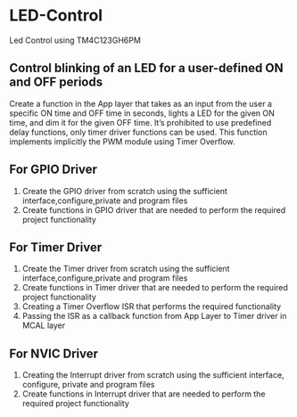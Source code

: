 # LED-Control
Led Control using TM4C123GH6PM


## Control blinking of an LED for a user-defined ON and OFF periods
Create a function in the App layer that takes as an input from the user a specific ON time and OFF time in seconds, 
lights a LED for the given ON time, and dim it for the given OFF time. 
It’s prohibited to use predefined delay functions, only timer driver functions can be used. 
This function implements implicitly the PWM module using Timer Overflow.

## For GPIO Driver
1. Create the GPIO driver from scratch using the sufficient interface,configure,private and program files
2. Create functions in GPIO driver that are needed to perform the required project functionality

## For Timer Driver
1. Create the Timer driver from scratch using the sufficient interface,configure,private and program files
2. Create functions in Timer driver that are needed to perform the required project functionality
3. Creating a Timer Overflow ISR that performs the required functionality
4. Passing the ISR as a callback function from App Layer to Timer driver in MCAL layer

## For NVIC Driver
1. Creating the Interrupt driver from scratch using the sufficient interface, configure, private and program files
2. Create functions in Interrupt driver that are needed to perform the required project functionality
